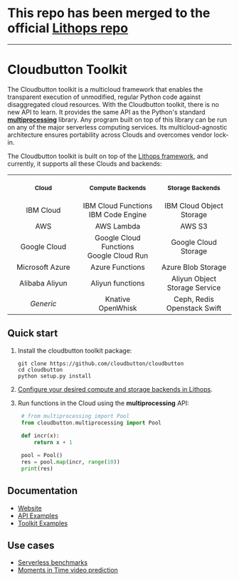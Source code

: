 # This repo has been merged to the official [Lithops repo](https://github.com/lithops-cloud/lithops)

-------

<p align="center"> <h1> Cloudbutton Toolkit </h1> </p>

The Cloudbutton toolkit is a multicloud framework that enables the transparent execution of unmodified, regular Python code against disaggregated cloud resources. With the Cloudbutton toolkit, there is no new API to learn. It provides the same API as the Python's standard [**multiprocessing**](https://docs.python.org/3/library/multiprocessing.html) library. Any program built on top of this library can be run on any of the major serverless computing services. Its multicloud-agnostic architecture ensures portability across Clouds and overcomes vendor lock-in.

The Cloudbutton toolkit is built on top of the [Lithops framework](https://github.com/lithops-cloud/lithops), and currently, it supports all these Clouds and backends:

<table>

<tr>
<th align="center">
<img width="441" height="1">
<p> 
<small>
Cloud
</small>
</p>
</th>

<th align="center">
<img width="441" height="1px">
<p> 
<small>
Compute Backends
</small>
</p>
</th>

<th align="center">
<img width="441" height="1">
<p> 
<small>
Storage Backends
</small>
</p>
</th>
</tr>

<tr>
<td align='center'>
IBM Cloud
</td>
<td align='center'>
IBM Cloud Functions <br>
IBM Code Engine
</td>
<td align='center'>
IBM Cloud Object Storage
</td>
</tr>

<tr>
<td align='center'>
AWS
</td>
<td align='center'>
AWS Lambda  
</td>
<td align='center'>
AWS S3
</td>
</tr>

<tr>
<td align='center'>
Google Cloud
</td>
<td align='center'>
Google Cloud Functions <br>
Google Cloud Run
</td>
<td align='center'>
Google Cloud Storage
</td>
</tr>

<tr>
<td align='center'>
Microsoft Azure
</td>
<td align='center'>
Azure Functions
</td>
<td align='center'>
Azure Blob Storage
</td>
</tr>

<tr>
<td align='center'>
Alibaba Aliyun
</td>
<td align='center'>
Aliyun functions
</td>
<td align='center'>
Aliyun Object Storage Service
</td>
</tr>

<tr>
<td align='center'>
   <i>Generic</i>
</td>
<td align='center'>
Knative <br>
OpenWhisk
</td>
<td align='center'>
Ceph, Redis <br>
Openstack Swift
</td>
</tr>

</table>


## Quick start

1. Install the cloudbutton toolkit package:

   ```
   git clone https://github.com/cloudbutton/cloudbutton
   cd cloudbutton
   python setup.py install
   ```

2. [Configure your desired compute and storage backends in Lithops](https://github.com/lithops-cloud/lithops/tree/master/config).


3. Run functions in the Cloud using the **multiprocessing** API:

   ```python
    # from multiprocessing import Pool
    from cloudbutton.multiprocessing import Pool
    
    def incr(x):
        return x + 1

    pool = Pool()
    res = pool.map(incr, range(10))
    print(res)
   ```

## Documentation
- [Website](https://lithops-cloud.github.io)
- [API Examples](examples)
- [Toolkit Examples](https://github.com/cloudbutton/examples)

## Use cases
- [Serverless benchmarks](https://cloudbutton.github.io/benchmarks)
- [Moments in Time video prediction](https://cloudbutton.github.io/examples/example_mit)
